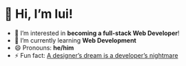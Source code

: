 # 👋 Hi, I’m __lui__!
- 👀 I’m interested in __becoming a full-stack Web Developer__!
- 🌱 I’m currently learning __Web Development__
- 😄 Pronouns: __he/him__
- ⚡ Fun fact: [A designer’s dream is a developer’s nightmare](https://packaged-media.redd.it/v3bhm3zv2sf91/pb/m2-res_720p.mp4?m=DASHPlaylist.mpd&v=1&s=beacfa28ca6fa23d21aec3eb130e139ba9f4b776)

<!---
luiover/luiover is a ✨ special ✨ repository because its `README.md` (this file) appears on your GitHub profile.
You can click the Preview link to take a look at your changes.
--->
